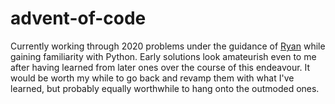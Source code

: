 # advent-of-code

Currently working through 2020 problems under the guidance of [Ryan](https://github.com/rytheo) while gaining familiarity with Python. Early solutions look amateurish even to me after having learned from later ones over the course of this endeavour. It would be worth my while to go back and revamp them with what I've learned, but probably equally worthwhile to hang onto the outmoded ones.
